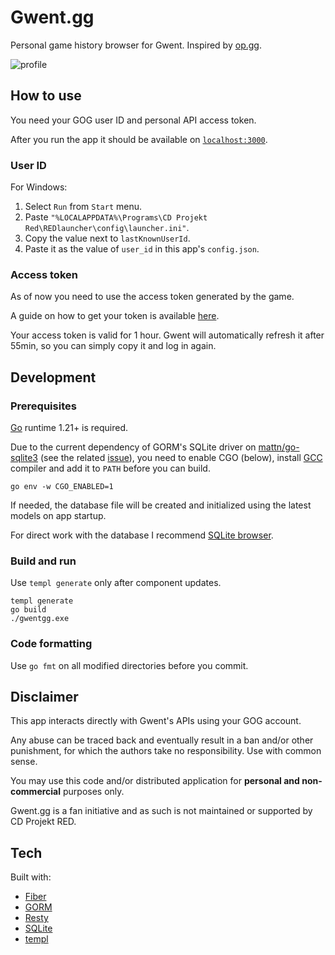 # Gwent.gg
Personal game history browser for Gwent. Inspired by [op.gg](https://www.op.gg/).

![profile](https://github.com/user-attachments/assets/40b2145f-3f4e-41b0-9fb4-5bf7025d9fca)

## How to use
You need your GOG user ID and personal API access token.

After you run the app it should be available on [`localhost:3000`](http://localhost:3000).

### User ID
For Windows:
1. Select `Run` from `Start` menu.
2. Paste `"%LOCALAPPDATA%\Programs\CD Projekt Red\REDlauncher\config\launcher.ini"`.
3. Copy the value next to `lastKnownUserId`.
4. Paste it as the value of `user_id` in this app's `config.json`.

### Access token
As of now you need to use the access token generated by the game.

A guide on how to get your token is available [here](https://gist.github.com/michal-kapala/e7ef52c9b50a5861bf93e3851537816b).

Your access token is valid for 1 hour. Gwent will automatically refresh it after 55min, so you can simply copy it and log in again.

## Development

### Prerequisites
[Go](https://go.dev/doc/install) runtime 1.21+ is required.

Due to the current dependency of GORM's SQLite driver on [mattn/go-sqlite3](https://github.com/mattn/go-sqlite3) (see the related [issue](https://github.com/go-gorm/gorm/issues/7217)), you need to enable CGO (below), install [GCC](https://jmeubank.github.io/tdm-gcc/) compiler and add it to `PATH` before you can build.

```
go env -w CGO_ENABLED=1
```

If needed, the database file will be created and initialized using the latest models on app startup.

For direct work with the database I recommend [SQLite browser](https://sqlitebrowser.org/).

### Build and run
Use `templ generate` only after component updates.

```
templ generate
go build
./gwentgg.exe
```

### Code formatting
Use `go fmt` on all modified directories before you commit.

## Disclaimer
This app interacts directly with Gwent's APIs using your GOG account.

Any abuse can be traced back and eventually result in a ban and/or other punishment, for which the authors take no responsibility. Use with common sense.

You may use this code and/or distributed application for **personal and non-commercial** purposes only.

Gwent.gg is a fan initiative and as such is not maintained or supported by CD Projekt RED.

## Tech
Built with:
  - [Fiber](https://gofiber.io/)
  - [GORM](https://gorm.io/index.html)
  - [Resty](https://github.com/go-resty/resty)
  - [SQLite](https://www.sqlite.org/)
  - [templ](https://templ.guide/)
